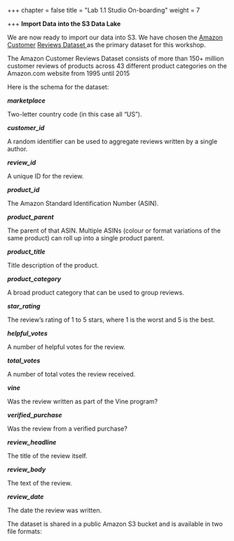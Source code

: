 +++
chapter = false
title = "Lab 1.1 Studio On-boarding"
weight = 7

+++
**Import Data into the S3 Data Lake**

We are now ready to import our data into S3. We have chosen the [Amazon Customer](https://oreil.ly/jvgLz) [Reviews Dataset ](https://oreil.ly/jvgLz)as the primary dataset for this workshop.

The Amazon Customer Reviews Dataset consists of more than 150+ million customer reviews of products across 43 different product categories on the Amazon.com website from 1995 until 2015

Here is the schema for the dataset:

**_marketplace_**

Two-letter country code (in this case all “US”).

**_customer_id_**

A random identifier can be used to aggregate reviews written by a single author.

**_review_id_**

A unique ID for the review.

**_product_id_**

The Amazon Standard Identification Number (ASIN).

**_product_parent_**

The parent of that ASIN. Multiple ASINs (colour or format variations of the same product) can roll up into a single product parent.

**_product_title_**

Title description of the product.

**_product_category_**

A broad product category that can be used to group reviews.

**_star_rating_**

The review’s rating of 1 to 5 stars, where 1 is the worst and 5 is the best.

**_helpful_votes_**

A number of helpful votes for the review.

**_total_votes_**

A number of total votes the review received.

**_vine_**

Was the review written as part of the Vine program?

**_verified_purchase_**

Was the review from a verified purchase?

**_review_headline_**

The title of the review itself.

**_review_body_**

The text of the review.

**_review_date_**

The date the review was written.

The dataset is shared in a public Amazon S3 bucket and is available in two file formats: